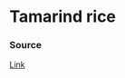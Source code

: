 # Tamarind rice

### Source

[Link](https://www.seriouseats.com/recipes/2012/11/beyond-curry-tamarind-rice-recipe.html)

